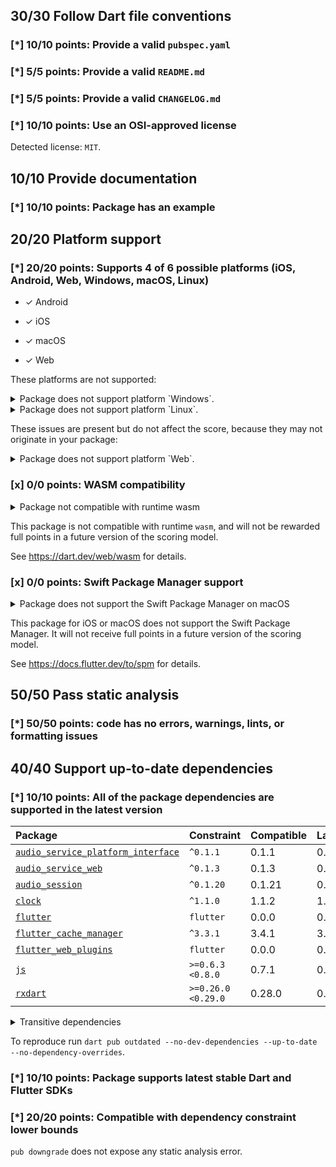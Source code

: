 ## 30/30 Follow Dart file conventions

### [*] 10/10 points: Provide a valid `pubspec.yaml`

### [*] 5/5 points: Provide a valid `README.md`

### [*] 5/5 points: Provide a valid `CHANGELOG.md`

### [*] 10/10 points: Use an OSI-approved license

Detected license: `MIT`.


## 10/10 Provide documentation

### [*] 10/10 points: Package has an example


## 20/20 Platform support

### [*] 20/20 points: Supports 4 of 6 possible platforms (**iOS**, **Android**, **Web**, Windows, **macOS**, Linux)

* ✓ Android

* ✓ iOS

* ✓ macOS

* ✓ Web


These platforms are not supported:

<details>
<summary>
Package does not support platform `Windows`.
</summary>

Because:
* `package:audio_service/audio_service.dart` that declares support for platforms: `Android`, `iOS`, `macOS`, `Web`.
</details>

<details>
<summary>
Package does not support platform `Linux`.
</summary>

Because:
* `package:audio_service/audio_service.dart` that declares support for platforms: `Android`, `iOS`, `macOS`, `Web`.
</details>


These issues are present but do not affect the score, because they may not originate in your package:

<details>
<summary>
Package does not support platform `Web`.
</summary>

Because:
* `package:audio_service/audio_service.dart` that imports:
* `package:flutter_cache_manager/flutter_cache_manager.dart` that imports:
* `package:flutter_cache_manager/src/storage/file_system/file_system.dart` that imports:
* `package:flutter_cache_manager/src/storage/file_system/file_system_io.dart` that imports:
* `package:path_provider/path_provider.dart` that declares support for platforms: `Android`, `iOS`, `Windows`, `Linux`, `macOS`.
</details>

### [x] 0/0 points: WASM compatibility

<details>
<summary>
Package not compatible with runtime wasm
</summary>

Because:
* `package:audio_service/audio_service.dart` that imports:
* `package:flutter_cache_manager/flutter_cache_manager.dart` that imports:
* `package:flutter_cache_manager/src/web/web_helper.dart` that imports:
* `package:flutter_cache_manager/src/cache_store.dart` that imports:
* `dart:io`
</details>

This package is not compatible with runtime `wasm`, and will not be rewarded full points in a future version of the scoring model.

See https://dart.dev/web/wasm for details.

### [x] 0/0 points: Swift Package Manager support

<details>
<summary>
Package does not support the Swift Package Manager on macOS
</summary>

It does not contain `macos/audio_service/Package.swift`.

</details>

This package for iOS or macOS does not support the Swift Package Manager. It will not receive full points in a future version of the scoring model.

See https://docs.flutter.dev/to/spm for details.


## 50/50 Pass static analysis

### [*] 50/50 points: code has no errors, warnings, lints, or formatting issues


## 40/40 Support up-to-date dependencies

### [*] 10/10 points: All of the package dependencies are supported in the latest version

|Package|Constraint|Compatible|Latest|
|:-|:-|:-|:-|
|[`audio_service_platform_interface`]|`^0.1.1`|0.1.1|0.1.1|
|[`audio_service_web`]|`^0.1.3`|0.1.3|0.1.3|
|[`audio_session`]|`^0.1.20`|0.1.21|0.1.21|
|[`clock`]|`^1.1.0`|1.1.2|1.1.2|
|[`flutter`]|`flutter`|0.0.0|0.0.0|
|[`flutter_cache_manager`]|`^3.3.1`|3.4.1|3.4.1|
|[`flutter_web_plugins`]|`flutter`|0.0.0|0.0.0|
|[`js`]|`>=0.6.3 <0.8.0`|0.7.1|0.7.1|
|[`rxdart`]|`>=0.26.0 <0.29.0`|0.28.0|0.28.0|

<details><summary>Transitive dependencies</summary>

|Package|Constraint|Compatible|Latest|
|:-|:-|:-|:-|
|[`async`]|-|2.12.0|2.12.0|
|[`characters`]|-|1.3.0|1.3.1|
|[`collection`]|-|1.19.0|1.19.1|
|[`crypto`]|-|3.0.6|3.0.6|
|[`ffi`]|-|2.1.3|2.1.3|
|[`file`]|-|7.0.1|7.0.1|
|[`fixnum`]|-|1.1.1|1.1.1|
|[`http`]|-|1.2.2|1.2.2|
|[`http_parser`]|-|4.1.1|4.1.1|
|[`material_color_utilities`]|-|0.11.1|0.12.0|
|[`meta`]|-|1.15.0|1.16.0|
|[`path`]|-|1.9.1|1.9.1|
|[`path_provider`]|-|2.1.5|2.1.5|
|[`path_provider_android`]|-|2.2.12|2.2.12|
|[`path_provider_foundation`]|-|2.4.0|2.4.0|
|[`path_provider_linux`]|-|2.2.1|2.2.1|
|[`path_provider_platform_interface`]|-|2.1.2|2.1.2|
|[`path_provider_windows`]|-|2.3.0|2.3.0|
|[`platform`]|-|3.1.6|3.1.6|
|[`plugin_platform_interface`]|-|2.1.8|2.1.8|
|[`sky_engine`]|-|0.0.0|0.0.0|
|[`source_span`]|-|1.10.0|1.10.0|
|[`sprintf`]|-|7.0.0|7.0.0|
|[`sqflite`]|-|2.4.1|2.4.1|
|[`sqflite_android`]|-|2.4.0|2.4.0|
|[`sqflite_common`]|-|2.5.4+6|2.5.4+6|
|[`sqflite_darwin`]|-|2.4.1|2.4.1|
|[`sqflite_platform_interface`]|-|2.4.0|2.4.0|
|[`string_scanner`]|-|1.4.0|1.4.0|
|[`synchronized`]|-|3.3.0+3|3.3.0+3|
|[`term_glyph`]|-|1.2.1|1.2.1|
|[`typed_data`]|-|1.4.0|1.4.0|
|[`uuid`]|-|4.5.1|4.5.1|
|[`vector_math`]|-|2.1.4|2.1.4|
|[`web`]|-|1.1.0|1.1.0|
|[`xdg_directories`]|-|1.1.0|1.1.0|
</details>

To reproduce run `dart pub outdated --no-dev-dependencies --up-to-date --no-dependency-overrides`.

[`audio_service_platform_interface`]: https://pub.dev/packages/audio_service_platform_interface
[`audio_service_web`]: https://pub.dev/packages/audio_service_web
[`audio_session`]: https://pub.dev/packages/audio_session
[`clock`]: https://pub.dev/packages/clock
[`flutter`]: https://pub.dev/packages/flutter
[`flutter_cache_manager`]: https://pub.dev/packages/flutter_cache_manager
[`flutter_web_plugins`]: https://pub.dev/packages/flutter_web_plugins
[`js`]: https://pub.dev/packages/js
[`rxdart`]: https://pub.dev/packages/rxdart
[`async`]: https://pub.dev/packages/async
[`characters`]: https://pub.dev/packages/characters
[`collection`]: https://pub.dev/packages/collection
[`crypto`]: https://pub.dev/packages/crypto
[`ffi`]: https://pub.dev/packages/ffi
[`file`]: https://pub.dev/packages/file
[`fixnum`]: https://pub.dev/packages/fixnum
[`http`]: https://pub.dev/packages/http
[`http_parser`]: https://pub.dev/packages/http_parser
[`material_color_utilities`]: https://pub.dev/packages/material_color_utilities
[`meta`]: https://pub.dev/packages/meta
[`path`]: https://pub.dev/packages/path
[`path_provider`]: https://pub.dev/packages/path_provider
[`path_provider_android`]: https://pub.dev/packages/path_provider_android
[`path_provider_foundation`]: https://pub.dev/packages/path_provider_foundation
[`path_provider_linux`]: https://pub.dev/packages/path_provider_linux
[`path_provider_platform_interface`]: https://pub.dev/packages/path_provider_platform_interface
[`path_provider_windows`]: https://pub.dev/packages/path_provider_windows
[`platform`]: https://pub.dev/packages/platform
[`plugin_platform_interface`]: https://pub.dev/packages/plugin_platform_interface
[`sky_engine`]: https://pub.dev/packages/sky_engine
[`source_span`]: https://pub.dev/packages/source_span
[`sprintf`]: https://pub.dev/packages/sprintf
[`sqflite`]: https://pub.dev/packages/sqflite
[`sqflite_android`]: https://pub.dev/packages/sqflite_android
[`sqflite_common`]: https://pub.dev/packages/sqflite_common
[`sqflite_darwin`]: https://pub.dev/packages/sqflite_darwin
[`sqflite_platform_interface`]: https://pub.dev/packages/sqflite_platform_interface
[`string_scanner`]: https://pub.dev/packages/string_scanner
[`synchronized`]: https://pub.dev/packages/synchronized
[`term_glyph`]: https://pub.dev/packages/term_glyph
[`typed_data`]: https://pub.dev/packages/typed_data
[`uuid`]: https://pub.dev/packages/uuid
[`vector_math`]: https://pub.dev/packages/vector_math
[`web`]: https://pub.dev/packages/web
[`xdg_directories`]: https://pub.dev/packages/xdg_directories

### [*] 10/10 points: Package supports latest stable Dart and Flutter SDKs

### [*] 20/20 points: Compatible with dependency constraint lower bounds

`pub downgrade` does not expose any static analysis error.
